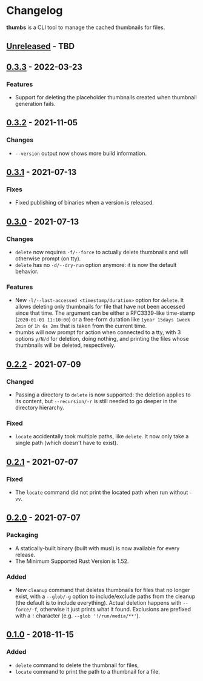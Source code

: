 # Changelog

**thumbs** is a CLI tool to manage the cached thumbnails for files.
<!-- next-header -->
## [Unreleased] - TBD

## [0.3.3] - 2022-03-23

### Features

* Support for deleting the placeholder thumbnails created when thumbnail generation fails.

## [0.3.2] - 2021-11-05

### Changes

* `--version` output now shows more build information.

## [0.3.1] - 2021-07-13

### Fixes

* Fixed publishing of binaries when a version is released.

## [0.3.0] - 2021-07-13

### Changes

* `delete` now requires `-f/--force` to actually delete thumbnails and will otherwise prompt (on tty).
* `delete` has no `-d/--dry-run` option anymore: it is now the default behavior.

### Features

* New `-l/--last-accessed <timestamp/duration>` option for `delete`. It allows deleting only thumbnails for file that have not been accessed since that time. The argument can be either a RFC3339-like time-stamp (`2020-01-01 11:10:00`) or a free-form duration like `1year 15days 1week 2min` or `1h 6s 2ms` that is taken from the current time.
* thumbs will now prompt for action when connected to a tty, with 3 options `y/N/d` for deletion, doing nothing, and printing the files whose thumbnails will be deleted, respectively.

## [0.2.2] - 2021-07-09

### Changed

* Passing a directory to `delete` is now supported: the deletion applies to its content, but `--recursion/-r` is still needed to go deeper in the directory hierarchy.

### Fixed

* `locate` accidentally took multiple paths, like `delete`. It now only take a single path (which doesn't have to exist).

## [0.2.1] - 2021-07-07

### Fixed

* The `locate` command did not print the located path when run without `-vv`.

## [0.2.0] - 2021-07-07

### Packaging

* A statically-built binary (built with musl) is now available for every release.
* The Minimum Supported Rust Version is 1.52.

### Added

* New `cleanup` command that deletes thumbnails for files that no longer exist, with a `--glob/-g` option to include/exclude paths from the cleanup (the default is to include everything). Actual deletion happens with `--force/-f`, otherwise it just prints what it found. Exclusions are prefixed with a `!` character (e.g. `--glob '!/run/media/**'`).

## [0.1.0] - 2018-11-15

### Added

* `delete` command to delete the thumbnail for files,
* `locate` command to print the path to a thumbnail for a file.

<!-- next-url -->
[Unreleased]: https://github.com/gourlaysama/thumbs/compare/v0.3.3...HEAD
[0.3.3]: https://github.com/gourlaysama/thumbs/compare/v0.3.2...v0.3.3
[0.3.2]: https://github.com/gourlaysama/thumbs/compare/v0.3.1...v0.3.2
[0.3.1]: https://github.com/gourlaysama/thumbs/compare/v0.3.0...v0.3.1
[0.3.0]: https://github.com/gourlaysama/thumbs/compare/v0.2.2...v0.3.0
[0.2.2]: https://github.com/gourlaysama/thumbs/compare/v0.2.1...v0.2.2
[0.2.1]: https://github.com/gourlaysama/thumbs/compare/v0.2.0...v0.2.1
[0.2.0]: https://github.com/gourlaysama/thumbs/compare/v0.1.0...v0.2.0
[0.1.0]: https://github.com/gourlaysama/thumbs/compare/01aa716...v0.1.0
